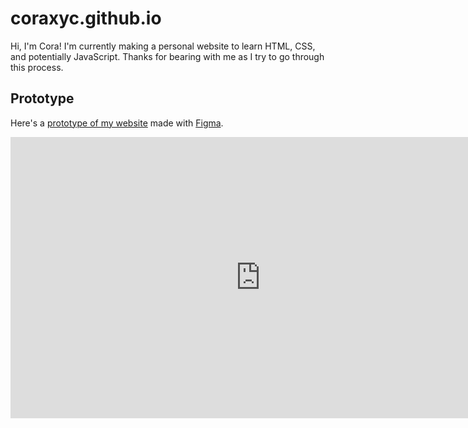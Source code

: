 # coraxyc.github.io
Hi, I'm Cora! I'm currently making a personal website to learn HTML, CSS, and potentially JavaScript. Thanks for bearing with me as I try to go through this process.

## Prototype
Here's a [prototype of my website](https://www.figma.com/proto/MP7DJxhA2GMpNSrcZTpCVfRC/coraxyc.github.io?node-id=4%3A2&scaling=scale-down-width) made with [Figma](https://www.figma.com/).

<iframe style="border: none;" width="800" height="450" src="https://www.figma.com/embed?embed_host=share&url=https%3A%2F%2Fwww.figma.com%2Fproto%2FMP7DJxhA2GMpNSrcZTpCVfRC%2Fcoraxyc.github.io%3Fnode-id%3D4%253A2%26scaling%3Dscale-down-width" allowfullscreen></iframe>
